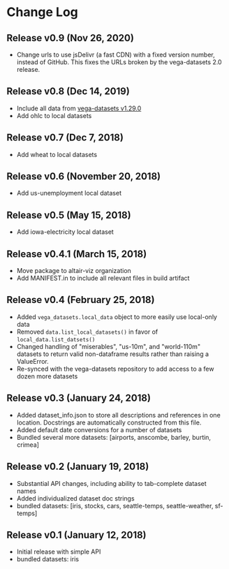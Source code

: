 Change Log
==========

Release v0.9 (Nov 26, 2020)
---------------------------
- Change urls to use jsDelivr (a fast CDN) with a fixed version number, instead of GitHub.
  This fixes the URLs broken by the vega-datasets 2.0 release.

Release v0.8 (Dec 14, 2019)
---------------------------
- Include all data from [vega-datasets v1.29.0](https://github.com/vega/vega-datasets/releases/tag/v1.29.0)
- Add ohlc to local datasets

Release v0.7 (Dec 7, 2018)
-------------------------
- Add wheat to local datasets

Release v0.6 (November 20, 2018)
-------------------------
- Add us-unemployment local dataset

Release v0.5 (May 15, 2018)
---------------------------
- Add iowa-electricity local dataset

Release v0.4.1 (March 15, 2018)
-------------------------------
- Move package to altair-viz organization
- Add MANIFEST.in to include all relevant files in build artifact

Release v0.4 (February 25, 2018)
--------------------------------
- Added ``vega_datasets.local_data`` object to more easily use local-only data
- Removed ``data.list_local_datasets()`` in favor of ``local_data.list_datsets()``
- Changed handling of "miserables", "us-10m", and "world-110m" datasets to return valid non-dataframe results rather than raising a ValueError.
- Re-synced with the vega-datasets repository to add access to a few dozen more datasets

Release v0.3 (January 24, 2018)
-------------------------------
- Added dataset_info.json to store all descriptions and references in one location. Docstrings are automatically constructed from this file.
- Added default date conversions for a number of datasets
- Bundled several more datasets: [airports, anscombe, barley, burtin, crimea]

Release v0.2 (January 19, 2018)
-------------------------------
- Substantial API changes, including ability to tab-complete dataset names
- Added individualized dataset doc strings
- bundled datasets: [iris, stocks, cars, seattle-temps, seattle-weather, sf-temps]

Release v0.1 (January 12, 2018)
-------------------------------

- Initial release with simple API
- bundled datasets: iris
